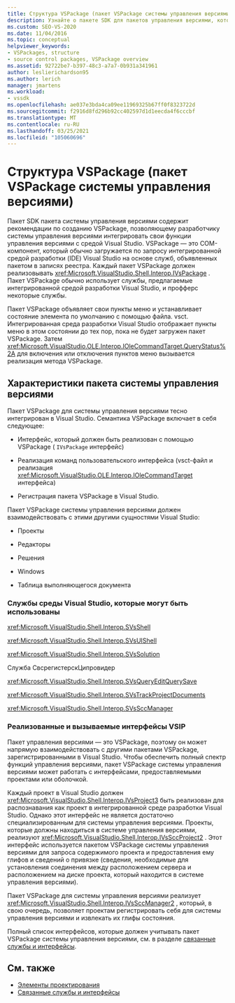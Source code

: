 ```yaml
---
title: Структура VSPackage (пакет VSPackage системы управления версиями) | Документация Майкрософт
description: Узнайте о пакете SDK для пакетов управления версиями, который содержит рекомендации для пакета VSPackage с реализацией системы управления версиями для интеграции с Visual Studio.
ms.custom: SEO-VS-2020
ms.date: 11/04/2016
ms.topic: conceptual
helpviewer_keywords:
- VSPackages, structure
- source control packages, VSPackage overview
ms.assetid: 92722be7-b397-48c3-a7a7-0b931a341961
author: leslierichardson95
ms.author: lerich
manager: jmartens
ms.workload:
- vssdk
ms.openlocfilehash: ae037e3bda4ca09ee11969325b67ff0f8323722d
ms.sourcegitcommit: f2916d8fd296b92cc402597d1d1eecda4f6cccbf
ms.translationtype: MT
ms.contentlocale: ru-RU
ms.lasthandoff: 03/25/2021
ms.locfileid: "105060696"
---
```

# <a name="vspackage-structure-source-control-vspackage"></a>Структура VSPackage (пакет VSPackage системы управления версиями)

Пакет SDK пакета системы управления версиями содержит рекомендации по созданию VSPackage, позволяющему разработчику системы управления версиями интегрировать свои функции управления версиями с средой Visual Studio. VSPackage — это COM-компонент, который обычно загружается по запросу интегрированной средой разработки (IDE) Visual Studio на основе служб, объявленных пакетом в записях реестра. Каждый пакет VSPackage должен реализовывать <xref:Microsoft.VisualStudio.Shell.Interop.IVsPackage> . Пакет VSPackage обычно использует службы, предлагаемые интегрированной средой разработки Visual Studio, и профферс некоторые службы.

Пакет VSPackage объявляет свои пункты меню и устанавливает состояние элемента по умолчанию с помощью файла. vsct. Интегрированная среда разработки Visual Studio отображает пункты меню в этом состоянии до тех пор, пока не будет загружен пакет VSPackage. Затем <xref:Microsoft.VisualStudio.OLE.Interop.IOleCommandTarget.QueryStatus%2A> для включения или отключения пунктов меню вызывается реализация метода VSPackage.

## <a name="source-control-package-characteristics"></a>Характеристики пакета системы управления версиями

Пакет VSPackage для системы управления версиями тесно интегрирован в Visual Studio. Семантика VSPackage включает в себя следующее:

- Интерфейс, который должен быть реализован с помощью VSPackage ( `IVsPackage` интерфейс)

- Реализация команд пользовательского интерфейса (vsct-файл и реализация <xref:Microsoft.VisualStudio.OLE.Interop.IOleCommandTarget> интерфейса)

- Регистрация пакета VSPackage в Visual Studio.

Пакет VSPackage системы управления версиями должен взаимодействовать с этими другими сущностями Visual Studio:

- Проекты

- Редакторы

- Решения

- Windows

- Таблица выполняющегося документа

### <a name="visual-studio-environment-services-that-may-be-consumed"></a>Службы среды Visual Studio, которые могут быть использованы

<xref:Microsoft.VisualStudio.Shell.Interop.SVsShell>

<xref:Microsoft.VisualStudio.Shell.Interop.SVsUIShell>

<xref:Microsoft.VisualStudio.Shell.Interop.SVsSolution>

Служба СвсрегистерскЦипровидер

<xref:Microsoft.VisualStudio.Shell.Interop.SVsQueryEditQuerySave>

<xref:Microsoft.VisualStudio.Shell.Interop.SVsTrackProjectDocuments>

<xref:Microsoft.VisualStudio.Shell.Interop.SVsSccManager>

### <a name="vsip-interfaces-implemented-and-called"></a>Реализованные и вызываемые интерфейсы VSIP

Пакет управления версиями — это VSPackage, поэтому он может напрямую взаимодействовать с другими пакетами VSPackage, зарегистрированными в Visual Studio. Чтобы обеспечить полный спектр функций управления версиями, пакет VSPackage системы управления версиями может работать с интерфейсами, предоставляемыми проектами или оболочкой.

Каждый проект в Visual Studio должен <xref:Microsoft.VisualStudio.Shell.Interop.IVsProject3> быть реализован для распознавания как проект в интегрированной среде разработки Visual Studio. Однако этот интерфейс не является достаточно специализированным для системы управления версиями. Проекты, которые должны находиться в системе управления версиями, реализуют <xref:Microsoft.VisualStudio.Shell.Interop.IVsSccProject2> . Этот интерфейс используется пакетом VSPackage системы управления версиями для запроса содержимого проекта и предоставления ему глифов и сведений о привязке (сведения, необходимые для установления соединения между расположением сервера и расположением на диске проекта, который находится в системе управления версиями).

Пакет VSPackage для системы управления версиями реализует <xref:Microsoft.VisualStudio.Shell.Interop.IVsSccManager2> , который, в свою очередь, позволяет проектам регистрировать себя для системы управления версиями и извлекать их глифы состояния.

Полный список интерфейсов, которые должен учитывать пакет VSPackage системы управления версиями, см. в разделе [связанные службы и интерфейсы](../../extensibility/internals/related-services-and-interfaces-source-control-vspackage.md).

## <a name="see-also"></a>См. также

- [Элементы проектирования](../../extensibility/internals/source-control-vspackage-design-elements.md)
- [Связанные службы и интерфейсы](../../extensibility/internals/related-services-and-interfaces-source-control-vspackage.md)
